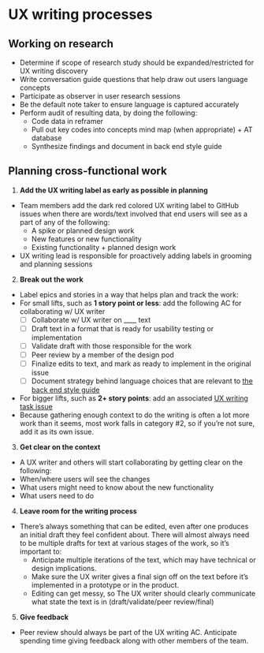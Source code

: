 # UX writing processes 

## Working on research

- Determine if scope of research study should be expanded/restricted for UX writing discovery
- Write conversation guide questions that help draw out users language concepts
- Participate as observer in user research sessions
- Be the default note taker to ensure language is captured accurately
- Perform audit of resulting data, by doing the following:
  - Code data in reframer
  - Pull out key codes into concepts mind map (when appropriate) + AT database
  - Synthesize findings and document in back end style guide


## Planning cross-functional work

1. **Add the UX writing label as early as possible in planning**
- Team members add the dark red colored UX writing label to GitHub issues when there are words/text involved that end users will see as a part of any of the following:
  - A spike or planned design work
  - New features or new functionality 
  - Existing functionality + planned design work 
- UX writing lead is responsible for proactively adding labels in grooming and planning sessions

2. **Break out the work**
- Label epics and stories in a way that helps plan and track the work:
- For small lifts, such as **1 story point or less**: add the following AC for collaborating w/ UX writer 
  - [ ] Collaborate w/ UX writer on ____ text
  - [ ] Draft text in a format that is ready for usability testing or implementation
  - [ ] Validate draft with those responsible for the work
  - [ ] Peer review by a member of the design pod 
  - [ ] Finalize edits to text, and mark as ready to implement in the original issue
  - [ ] Document strategy behind language choices that are relevant to [the back end style guide](https://docs.google.com/document/d/1o3euR0eMoXRyp8G6sx1OCpmRtBShYGAm-Rb8MSXXir0/edit#)
- For bigger lifts, such as **2+ story points**: add an associated [UX writing task issue](https://github.com/department-of-veterans-affairs/va.gov-cms/blob/master/.github/ISSUE_TEMPLATE/cms-ux-writing.md) 
- Because gathering enough context to do the writing is often a lot more work than it seems, most work falls in category #2, so if you’re not sure, add it as its own issue.

3. **Get clear on the context**
- A UX writer and others will start collaborating by getting clear on the following:
- When/where users will see the changes
- What users might need to know about the new functionality
- What users need to do

4. **Leave room for the writing process**
- There’s always something that can be edited, even after one produces an initial draft they feel confident about. There will almost always need to be multiple drafts for text at various stages of the work, so it’s important to:
  - Anticipate multiple iterations of the text, which may have technical or design implications.
  - Make sure the UX writer gives a final sign off on the text before it’s implemented in a prototype or in the product.
  - Editing can get messy, so The UX writer should clearly communicate what state the text is in (draft/validate/peer review/final)

5. **Give feedback**
- Peer review should always be part of the UX writing AC. Anticipate spending time giving feedback along with other members of the team.
